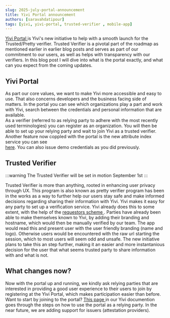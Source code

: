 ```yaml
---
slug: 2025-july-portal-announcement
title: Yivi Portal announcement
authors: [saravahdatipour]
tags: [yivi, yivi-portal, trusted-verifier , mobile-app]
---
```


<a href="https://portal.yivi.app"> Yivi Portal </a> is Yivi's new initiative to help with a smooth launch for the Trusted/Pretty verifier. Trusted Verifier is a pivotal part of the roadmap as mentioned earlier in earlier blog posts and
serves as part of our commitment to our users, as well as helps with transparency with our verifiers.
In this blog post I will dive into what is the portal exactly, and what can you expect from the coming updates.


## Yivi Portal 

As part our core values, we want to make Yivi more accessible and easy to use. That also concerns developers and the business facing side of matters. 
In the portal you can see which organizations play a part and work with Yivi, search between the credentials and personal information that are available. <br/>
 As a verifier (referred to as relying party to adhere with the most recently used terminologies) you can register as an organization. You will then be able to set up your relying party and wait to join Yivi as a trusted verifier.
Another feature now coppled with the portal is the new <a>attribute index</a> service you can see  
<a href="https://attribute-index.yivi.app/">here</a>. You can also issue demo credentials as you did previously. 




## Trusted Verifier 
:::warning
The Trusted Verifier will be set in motion September 1st
:::

Trusted Verifier is more than anything, rooted in enhancing user privacy through UX. 
This program is also known as pretty verifier program has been in the works as a way to further help our 
users stay safe and make informed decisions regarding sharing their information with Yivi. Yivi makes it easy for 
any party to set up a verification service. Yivi already does this to some extent, with the help of the <a href="https://github.com/privacybydesign/pbdf-requestors"> requestors scheme </a>.
Parties have already been able to make themselves known to Yivi, by adding their branding and hostname, which would then be manually verified by our team. The app would read this and present
user with the user friendly branding (name and logo). Otherwise users would be encountered with the raw url starting the session, which to most users 
will seem odd and unsafe. 
The new initiative plans to take this an step further, making it an easier and more instantanious decision for the user that what seems trusted party to share information
with and what is not. 
## What changes now?

Now with the portal up and running, we kindly ask relying parties that are interested in providing a good user experience
to their users to join by registering at the Yivi Portal, which makes participation easier than before. Want to start by joining to the portal? <a href=""> This page </a>in our Yivi documention goes through the steps on how to use the portal as a relying party. 
In the near future, we are adding support for issuers (attestation providers).







